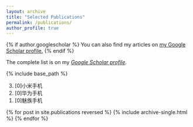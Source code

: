 ```yaml
---
layout: archive
title: "Selected Publications"
permalink: /publications/
author_profile: true
---
```


{% if author.googlescholar %}
  You can also find my articles on <u><a href="{{author.googlescholar}}">my Google Scholar profile</a>.</u>
{% endif %}

The complete list is on my *[Google Scholar profile](https://scholar.google.com/citations?user=0OkYBPQAAAAJ&hl=en&authuser=1)*.

{% include base_path %}

<style>
ol.ref li::before{content: '\['counter(num)'\]';}
</style>

<ol reversed=1, class="ref">
    <li>小米手机</li>
    <li>华为手机</li>
    <li>魅族手机</li>
</ol>


{% for post in site.publications reversed %}
  {% include archive-single.html %}
{% endfor %}

